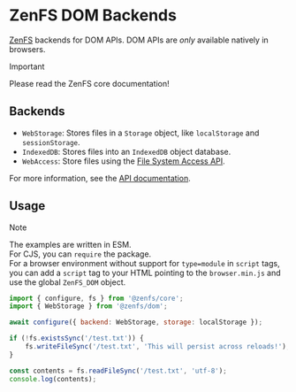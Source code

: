 # ZenFS DOM Backends

[ZenFS](https://github.com/zen-fs/core) backends for DOM APIs. DOM APIs are _only_ available natively in browsers.

> [!IMPORTANT]
> Please read the ZenFS core documentation!

## Backends

-   `WebStorage`: Stores files in a `Storage` object, like `localStorage` and `sessionStorage`.
-   `IndexedDB`: Stores files into an `IndexedDB` object database.
-   `WebAccess`: Store files using the [File System Access API](https://developer.mozilla.org/Web/API/File_System_API).

For more information, see the [API documentation](https://zen-fs.github.io/dom).

## Usage

> [!NOTE]
> The examples are written in ESM.  
> For CJS, you can `require` the package.  
> For a browser environment without support for `type=module` in `script` tags, you can add a `script` tag to your HTML pointing to the `browser.min.js` and use the global `ZenFS_DOM` object.

```js
import { configure, fs } from '@zenfs/core';
import { WebStorage } from '@zenfs/dom';

await configure({ backend: WebStorage, storage: localStorage });

if (!fs.existsSync('/test.txt')) {
	fs.writeFileSync('/test.txt', 'This will persist across reloads!');
}

const contents = fs.readFileSync('/test.txt', 'utf-8');
console.log(contents);
```
